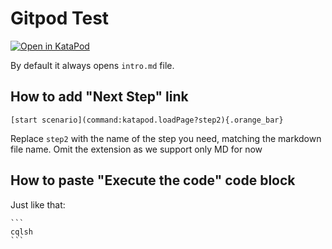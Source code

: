 # Gitpod Test

[![Open in KataPod](https://gitpod.io/button/open-in-gitpod.svg)](https://gitpod.io/#https://github.com/HadesArchitect/GitpodTest/)

By default it always opens `intro.md` file.

## How to add "Next Step" link

```
[start scenario](command:katapod.loadPage?step2){.orange_bar}
```

Replace `step2` with the name of the step you need, matching the markdown file name. Omit the extension as we support only MD for now

## How to paste "Execute the code" code block 

Just like that:

    ```
    cqlsh
    ```
